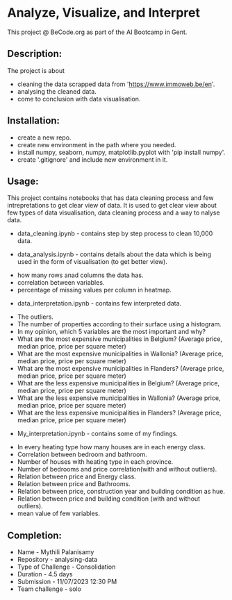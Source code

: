 # Analyze, Visualize, and Interpret
This project @ BeCode.org as part of the AI Bootcamp in Gent.

## Description:
The project is about 
* cleaning the data scrapped data from 'https://www.immoweb.be/en'.
* analysing the cleaned data.
* come to conclusion with data visualisation.

## Installation:
* create a new repo. 
* create new environment in the path where you needed.
* install numpy, seaborn, numpy, matplotlib.pyplot with 'pip install numpy'.
* create '.gitignore' and include new environment in it.

## Usage:
This project contains notebooks that has data cleaning process and few intrepretations to get clear view of data.
It is used to get clear view about few types of data visualisation, data cleaning process and a way to nalyse data.

* data_cleaning.ipynb - contains step by step process to clean 10,000 data.

* data_analysis.ipynb - contains details about the data which is being used in the form of visualisation (to get better view).
- how many rows anad columns the data has.
- correlation between variables.
- percentage of missing values per column in heatmap.

* data_interpretation.ipynb - contains few interpreted data.
- The outliers.
- The number of properties according to their surface using a histogram.
- In my opinion, which 5 variables are the most important and why?
- What are the most expensive municipalities in Belgium? (Average price, median price, price per square meter)
- What are the most expensive municipalities in Wallonia? (Average price, median price, price per square meter)
- What are the most expensive municipalities in Flanders? (Average price, median price, price per square meter)
- What are the less expensive municipalities in Belgium? (Average price, median price, price per square meter)
- What are the less expensive municipalities in Wallonia? (Average price, median price, price per square meter)
- What are the less expensive municipalities in Flanders? (Average price, median price, price per square meter)

* My_interpretation.ipynb - contains some of my findings.
- In every heating type how many houses are in each energy class.
- Correlation between bedroom and bathroom.
- Number of houses with heating type in each province.
- Number of bedrooms and price correlation(with and without outliers).
- Relation between price and Energy class.
- Relation between price and Bathrooms.
- Relation between price, construction year and building condition as hue.
- Relation between price and building condition (with and without outliers).
- mean value of few variables.

## Completion:
* Name - Mythili Palanisamy
* Repository - analysing-data
* Type of Challenge - Consolidation
* Duration - 4.5 days
* Submission - 11/07/2023 12:30 PM
* Team challenge - solo